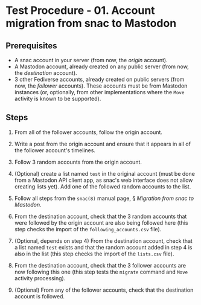 # Test Procedure - 01. Account migration from snac to Mastodon

## Prerequisites

- A snac account in your server (from now, the *origin* account).
- A Mastodon account, already created on any public server (from now, the *destination* account).
- 3 other Fediverse accounts, already created on public servers (from now, the *follower* accounts). These accounts must be from Mastodon instances (or, optionally, from other implementations where the `Move` activity is known to be supported).

## Steps

1. From all of the follower accounts, follow the origin account.

2. Write a post from the origin account and ensure that it appears in all of the follower account's timelines.

3. Follow 3 random accounts from the origin account.

4. (Optional) create a list named `test` in the original account (must be done from a Mastodon API client app, as snac's web interface does not allow creating lists yet). Add one of the followed random accounts to the list.

5. Follow all steps from the `snac(8)` manual page, § *Migration from snac to Mastodon*.

6. From the destination account, check that the 3 random accounts that were followed by the origin account are also being followed here (this step checks the import of the `following_accounts.csv` file).

7. (Optional, depends on step 4) From the destination account, check that a list named `test` exists and that the random account added in step 4 is also in the list (this step checks the import of the `lists.csv` file).

8. From the destination account, check that the 3 follower accounts are now following this one (this step tests the `migrate` command and `Move` activity processing).

9. (Optional) From any of the follower accounts, check that the destination account is followed.
